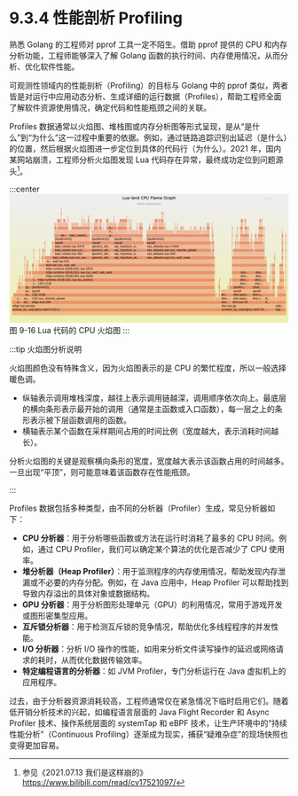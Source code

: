# 9.3.4 性能剖析 Profiling

熟悉 Golang 的工程师对 pprof 工具一定不陌生。借助 pprof 提供的 CPU 和内存分析功能，工程师能够深入了解 Golang 函数的执行时间、内存使用情况，从而分析、优化软件性能。

可观测性领域内的性能剖析（Profiling）的目标与 Golang 中的 pprof 类似，两者皆是对运行中应用动态分析、生成详细的运行数据（Profiles），帮助工程师全面了解软件资源使用情况，确定代码和性能瓶颈之间的关联。

Profiles 数据通常以火焰图、堆栈图或内存分析图等形式呈现，是从“是什么”到“为什么”这一过程中重要的依据。例如，通过链路追踪识别出延迟（是什么）的位置，然后根据火焰图进一步定位到具体的代码行（为什么）。2021 年，国内某网站崩溃，工程师分析火焰图发现 Lua 代码存在异常，最终成功定位到问题源头[^1]。

:::center
  ![](../assets/lua-cpu-flame-graph.webp)<br/>
  图 9-16 Lua 代码的 CPU 火焰图
:::

:::tip 火焰图分析说明

火焰图颜色没有特殊含义，因为火焰图表示的是 CPU 的繁忙程度，所以一般选择暖色调。

- 纵轴表示调用堆栈深度，越往上表示调用链越深，调用顺序依次向上。最底层的横向条形表示最开始的调用（通常是主函数或入口函数），每一层之上的条形表示被下层函数调用的函数。
- 横轴表示某个函数在采样期间占用的时间比例（宽度越大，表示消耗时间越长）。

分析火焰图的关键是观察横向条形的宽度，宽度越大表示该函数占用的时间越多。一旦出现“平顶”，则可能意味着该函数存在性能瓶颈。

:::

Profiles 数据包括多种类型，由不同的分析器（Profiler）生成，常见分析器如下：

- **CPU 分析器**：用于分析哪些函数或方法在运行时消耗了最多的 CPU 时间。例如，通过 CPU Profiler，我们可以确定某个算法的优化是否减少了 CPU 使用率。
- **堆分析器（Heap Profiler）**：用于监测程序的内存使用情况，帮助发现内存泄漏或不必要的内存分配。例如，在 Java 应用中，Heap Profiler 可以帮助找到导致内存溢出的具体对象或数据结构。
- **GPU 分析器**：用于分析图形处理单元（GPU）的利用情况，常用于游戏开发或图形密集型应用。
- **互斥锁分析器**：用于检测互斥锁的竞争情况，帮助优化多线程程序的并发性能。
- **I/O 分析器**：分析 I/O 操作的性能，如用来分析文件读写操作的延迟或网络请求的耗时，从而优化数据传输效率。
- **特定编程语言的分析器**：如 JVM Profiler，专门分析运行在 Java 虚拟机上的应用程序。

过去，由于分析器资源消耗较高，工程师通常仅在紧急情况下临时启用它们。随着低开销分析技术的兴起，如编程语言层面的 Java Flight Recorder 和 Async Profiler 技术、操作系统层面的 systemTap 和 eBPF 技术，让生产环境中的“持续性能分析”（Continuous Profiling）逐渐成为现实，捕获“疑难杂症”的现场快照也变得更加容易。

[^1]: 参见《2021.07.13 我们是这样崩的》https://www.bilibili.com/read/cv17521097/

